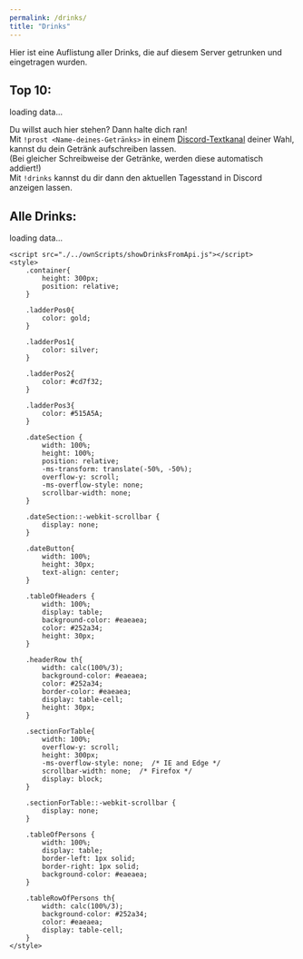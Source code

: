 ```yaml
---
permalink: /drinks/
title: "Drinks"
---
```


<body class="layout--single" onload="getDates()">
<section>
    <p>Hier ist eine Auflistung aller Drinks, die auf diesem Server getrunken und eingetragen wurden.</p>
    <h2>Top 10:</h2>
    <p id="ladder">loading data...</p>
    <p>
        Du willst auch hier stehen? Dann halte dich ran!<br>
        Mit <code class="language-plaintext highlighter-rouge">!prost &lt;Name-deines-Getränks&gt;</code> in einem <a href="/discord/">Discord-Textkanal</a> deiner Wahl, kannst du dein Getränk aufschreiben lassen.<br>
        (Bei gleicher Schreibweise der Getränke, werden diese automatisch addiert!)<br>
        Mit <code class="language-plaintext highlighter-rouge">!drinks</code> kannst du dir dann den aktuellen Tagesstand in Discord anzeigen lassen.<br>
    </p>
    <h2>Alle Drinks:</h2>
    <p id="list">loading data...</p>

    <script src="./../ownScripts/showDrinksFromApi.js"></script>
    <style>
        .container{
            height: 300px;
            position: relative;
        }

        .ladderPos0{
            color: gold;
        }

        .ladderPos1{
            color: silver;
        }

        .ladderPos2{
            color: #cd7f32;
        }

        .ladderPos3{
            color: #515A5A;
        }
    
        .dateSection {
            width: 100%;
            height: 100%;
            position: relative;
            -ms-transform: translate(-50%, -50%);
            overflow-y: scroll;
            -ms-overflow-style: none;
            scrollbar-width: none;
        }
    
        .dateSection::-webkit-scrollbar {
            display: none;
        }
    
        .dateButton{
            width: 100%;
            height: 30px;
            text-align: center;
        }
    
        .tableOfHeaders {
            width: 100%;
            display: table;
            background-color: #eaeaea;
            color: #252a34;
            height: 30px;
        }
    
        .headerRow th{
            width: calc(100%/3);
            background-color: #eaeaea;
            color: #252a34;
            border-color: #eaeaea;
            display: table-cell;
            height: 30px;
        }
    
        .sectionForTable{
            width: 100%;
            overflow-y: scroll;
            height: 300px;
            -ms-overflow-style: none;  /* IE and Edge */
            scrollbar-width: none;  /* Firefox */
            display: block;
        }
    
        .sectionForTable::-webkit-scrollbar {
            display: none;
        }
    
        .tableOfPersons {
            width: 100%;
            display: table;
            border-left: 1px solid;
            border-right: 1px solid;
            background-color: #eaeaea;
        }
    
        .tableRowOfPersons th{
            width: calc(100%/3);
            background-color: #252a34;
            color: #eaeaea;
            display: table-cell;
        }
    </style>
</section>
</body>
